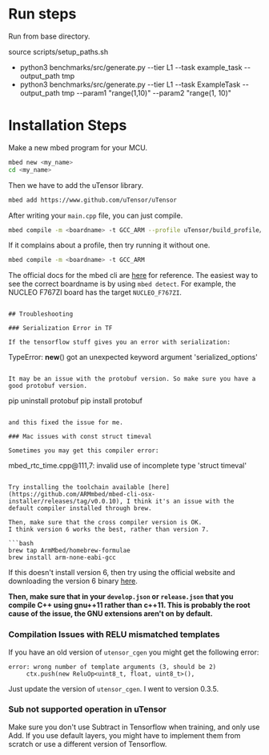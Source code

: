 # Run steps

Run from base directory.

source scripts/setup_paths.sh
- python3 benchmarks/src/generate.py --tier L1 --task example_task --output_path tmp
- python3 benchmarks/src/generate.py --tier L1 --task ExampleTask --output_path tmp --param1 "range(1,10)" --param2 "range(1, 10)"

# Installation Steps

Make a new mbed program for your MCU.

```bash
mbed new <my_name>
cd <my_name>
```

Then we have to add the uTensor library.

```bash
mbed add https://www.github.com/uTensor/uTensor
```

After writing your `main.cpp` file, you can just compile.

```bash
mbed compile -m <boardname> -t GCC_ARM --profile uTensor/build_profile/release.json
```

If it complains about a profile, then try running it without one.

```bash
mbed compile -m <boardname> -t GCC_ARM
```

The official docs for the mbed cli are [here](https://os.mbed.com/docs/mbed-os/v5.13/tools/developing-mbed-cli.html) for reference.
The easiest way to see the correct boardname is by using `mbed detect`.
For example, the NUCLEO F767ZI board has the target `NUCLEO_F767ZI`.


```

## Troubleshooting

### Serialization Error in TF

If the tensorflow stuff gives you an error with serialization:

```
TypeError: __new__() got an unexpected keyword argument 'serialized_options'
```

It may be an issue with the protobuf version. So make sure you have a good protobuf version.

```
pip uninstall protobuf
pip install protobuf
```

and this fixed the issue for me.

### Mac issues with const struct timeval

Sometimes you may get this compiler error:

```
mbed_rtc_time.cpp@111,7: invalid use of incomplete type 'struct timeval'
```

Try installing the toolchain available [here](https://github.com/ARMmbed/mbed-cli-osx-installer/releases/tag/v0.0.10), I think it's an issue with the default compiler installed through brew.

Then, make sure that the cross compiler version is OK.
I think version 6 works the best, rather than version 7.

```bash
brew tap ArmMbed/homebrew-formulae
brew install arm-none-eabi-gcc 
```

If this doesn't install version 6, then try using the official website and downloading the version 6 binary [here](https://developer.arm.com/tools-and-software/open-source-software/developer-tools/gnu-toolchain/gnu-rm/downloads).

__Then, make sure that in your `develop.json` or `release.json` that you compile C++ using gnu++11 rather than c++11. This is probably the root cause of the issue, the GNU extensions aren't on by default.__

### Compilation Issues with RELU mismatched templates

If you have an old version of `utensor_cgen` you might get the following error:

```
error: wrong number of template arguments (3, should be 2)
     ctx.push(new ReluOp<uint8_t, float, uint8_t>(),
```

Just update the version of `utensor_cgen`. I went to version 0.3.5.

### Sub not supported operation in uTensor

Make sure you don't use Subtract in Tensorflow when training, and only use Add.
If you use default layers, you might have to implement them from scratch or use a different version of Tensorflow.
